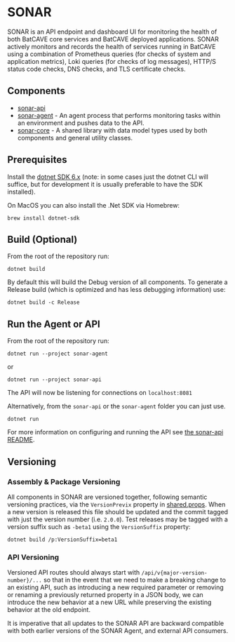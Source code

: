 # SONAR

SONAR is an API endpoint and dashboard UI for monitoring the health of both BatCAVE core services and BatCAVE deployed applications. SONAR actively monitors and records the health of services running in BatCAVE using a combination of Prometheus queries (for checks of system and application metrics), Loki queries (for checks of log messages), HTTP/S status code checks, DNS checks, and TLS certificate checks.

## Components

 * [sonar-api](sonar-api/)
 * [sonar-agent](sonar-agent/) - An agent process that performs monitoring tasks within an environment and pushes data to the API.
 * [sonar-core](sonar-core/) - A shared library with data model types used by both components and general utility classes.

## Prerequisites

Install the [dotnet SDK 6.x](https://dotnet.microsoft.com/en-us/download) (note: in some cases just the dotnet CLI will suffice, but for development it is usually preferable to have the SDK installed).

On MacOS you can also install the .Net SDK via Homebrew:

```
brew install dotnet-sdk
```

## Build (Optional)

From the root of the repository run:

```
dotnet build
```

By default this will build the Debug version of all components. To generate a Release build (which is optimized and has less debugging information) use:

```
dotnet build -c Release
```

## Run the Agent or API

From the root of the repository run:

```
dotnet run --project sonar-agent
```
or
```
dotnet run --project sonar-api
```

The API will now be listening for connections on `localhost:8081`

Alternatively, from the `sonar-api` or the `sonar-agent` folder you can just use.

```
dotnet run
```

For more information on configuring and running the API see [the sonar-api README](sonar-api/README.md).

## Versioning

### Assembly & Package Versioning

All components in SONAR are versioned together, following semantic versioning practices, via the `VersionPrevix` property in [shared.props](shared.props). When a new version is released this file should be updated and the commit tagged with just the version number (i.e. `2.0.0`). Test releases may be tagged with a version suffix such as `-beta1` using the `VersionSuffix` property:

```
dotnet build /p:VersionSuffix=beta1
```

### API Versioning

Versioned API routes should always start with `/api/v{major-version-number}/...` so that in the event that we need to make a breaking change to an existing API, such as introducing a new required parameter or removing or renaming a previously returned property in a JSON body, we can introduce the new behavior at a new URL while preserving the existing behavior at the old endpoint.

It is imperative that all updates to the SONAR API are backward compatible with both earlier versions of the SONAR Agent, and external API consumers.
